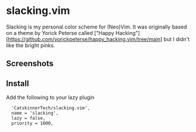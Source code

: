 # slacking.vim

Slacking is my personal color scheme for (Neo)Vim. 
It was originally based on a theme by Yorick Peterse called ["Happy Hacking"][https://github.com/yorickpeterse/happy_hacking.vim/tree/main] but I didn't like the bright pinks.

## Screenshots

## Install
Add the following to your lazy plugin
```
  'CatskinnerTech/slacking.vim',
  name = 'slacking',
  lazy = false,
  priority = 1000,
```
